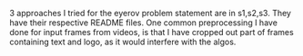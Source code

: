 3 approaches I tried for the eyerov problem statement are in s1,s2,s3.
They have their respective README files.
One common preprocessing I have done for input frames from videos, is that I have cropped out part of frames containing text and logo, as it would interfere with the algos.
